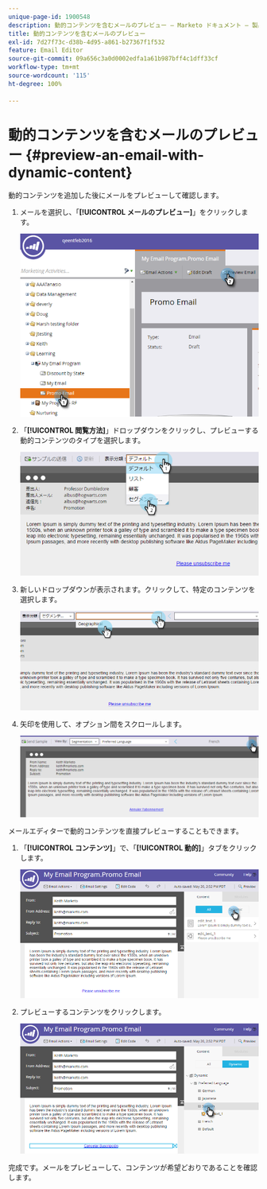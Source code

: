 ```yaml
---
unique-page-id: 1900548
description: 動的コンテンツを含むメールのプレビュー — Marketo ドキュメント — 製品ドキュメント
title: 動的コンテンツを含むメールのプレビュー
exl-id: 7d27f73c-d38b-4d95-a861-b27367f1f532
feature: Email Editor
source-git-commit: 09a656c3a0d0002edfa1a61b987bff4c1dff33cf
workflow-type: tm+mt
source-wordcount: '115'
ht-degree: 100%

---
```


# 動的コンテンツを含むメールのプレビュー {#preview-an-email-with-dynamic-content}

動的コンテンツを追加した後にメールをプレビューして確認します。

1. メールを選択し、「**[!UICONTROL メールのプレビュー]**」をクリックします。

   ![](assets/one-3.png)

1. 「**[!UICONTROL 閲覧方法]**」ドロップダウンをクリックし、プレビューする動的コンテンツのタイプを選択します。

   ![](assets/two-3.png)

1. 新しいドロップダウンが表示されます。クリックして、特定のコンテンツを選択します。

   ![](assets/three-2.png)

1. 矢印を使用して、オプション間をスクロールします。

   ![](assets/four-1.png)

メールエディターで動的コンテンツを直接プレビューすることもできます。

1. 「**[!UICONTROL コンテンツ]**」で、「**[!UICONTROL 動的]**」タブをクリックします。

   ![](assets/five-1.png)

1. プレビューするコンテンツをクリックします。

   ![](assets/six.png)

完成です。メールをプレビューして、コンテンツが希望どおりであることを確認します。
